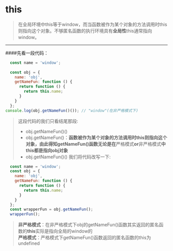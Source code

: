 # this
> 在全局环境中this等于window，而当函数被作为某个对象的方法调用时this则指向这个对象。不够匿名函数的执行环境具有**全局性**this通常指向window。
---

####先看一段代码：
```js
  const name = 'window';
  
  const obj = {
    name: 'obj',
    getNameFun: function () {
      return function () {
        return this.name;
      }
    }
  };
console.log(obj.getNameFun()()); // "window"(在非严格模式下)
```

> 这段代码的我们只看结尾那段:
> * obj.getNameFun()()
> * obj.getNameFun()：**函数被作为某个对象的方法调用时this则指向这个对象，由此得知getNameFun()函数无论是在**严格模式**or**非严格模式**中this都是指向obj对象**
>  * obj.getNameFun()()
>  我们将代码改写一下:
  
  ```js
    const name = 'window';
    const obj = {
      name: 'obj',
      getNameFun: function () {
        return function () {
          return this.name;
        }
      }
    }; 
    const wrapperFun = obj.getNameFun();
    wrapperFun();
  ```
  
>   **非严格模式**：在非严格模式下obj的getNameFun()函数其实返回的匿名函数的**this**实际是指向全局的window的<br>
>   **严格模式**：严格模式下getNameFun()函数返回的匿名函数的this为undefined
